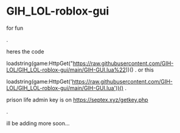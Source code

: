 # GIH_LOL-roblox-gui
for fun

.

heres the code

loadstring(game:HttpGet("https://raw.githubusercontent.com/GIH-LOL/GIH_LOL-roblox-gui/main/GIH-GUI.lua%22))()
.
or this 

loadstring(game:HttpGet('https://raw.githubusercontent.com/GIH-LOL/GIH_LOL-roblox-gui/main/GIH-GUI.lua'))()
.

prison life admin key is on https://septex.xyz/getkey.php

.


ill be adding more soon...
